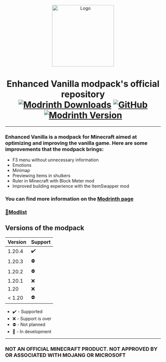 <p align="center"><img src="https://cdn.modrinth.com/data/1EWqZYl7/0e311d6391f764789d4071aaa96b7b69ffe26b6f.png" alt="Logo" width="200">

<h1 align="center"> Enhanced Vanilla modpack's official repository  <br>
    <a href="https://modrinth.com/modpack/enhanced-vanilla-minecraft"><img alt="Modrinth Downloads" src="https://img.shields.io/modrinth/dt/1EWqZYl7?style=for-the-badge&logo=modrinth&label=Download%20from%20Modrinth&color=dark%20green"></a>
    <a href="https://github.com/nikallow/Enhanced-vanilla-minecraft/blob/main/LICENSE.md"><img alt="GitHub" src="https://img.shields.io/github/license/nikallow/Enhanced-vanilla-minecraft?style=for-the-badge&color=dark%20green"></a>
    <a href="https://modrinth.com/modpack/enhanced-vanilla-minecraft/versions"><img alt="Modrinth Version" src="https://img.shields.io/modrinth/v/1EWqZYl7?style=for-the-badge&label=Latest%20version"></a>
</h1>

---
### Enhanced Vanilla is a modpack for Minecraft aimed at optimizing and improving the vanilla game. Here are some improvements that the modpack brings: 
* F3 menu without unnecessary information
* Emotions
* Minimap
* Previewing items in shulkers
* Ruler in Minecraft with Block Meter mod
* Improved building experience with the ItemSwapper mod

### You can find more information on the [Modrinth page](https://modrinth.com/modpack/enhanced-vanilla-minecraft)

### [**📜Modlist**](https://github.com/nikallow/)

Versions of the modpack
---------
|Version|Support|
|-------|-------|
|1.20.4 |✔️|
|1.20.3 |⛔|
|1.20.2 |⛔|
|1.20.1 |❌|
|1.20   |❌|
|< 1.20 |⛔|

* ✔️ - Supported
* ❌ - Support is over
* ⛔ - Not planned
* 🚀 - In development


---
### NOT AN OFFICIAL MINECRAFT PRODUCT. NOT APPROVED BY OR ASSOCIATED WITH MOJANG OR MICROSOFT